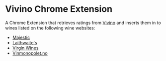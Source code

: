 # Vivino Chrome Extension
A Chrome Extension that retrieves ratings from [Vivino](https://www.vivino.com/) and inserts them in to wines listed on the following wine websites:
* [Majestic](https://www.majestic.co.uk/wine)
* [Laithwaite's](https://www.laithwaites.co.uk/wines)
* [Virgin Wines](https://www.virginwines.co.uk/browse)
* [Vinmonopolet.no](https://www.vinmonopolet.no)